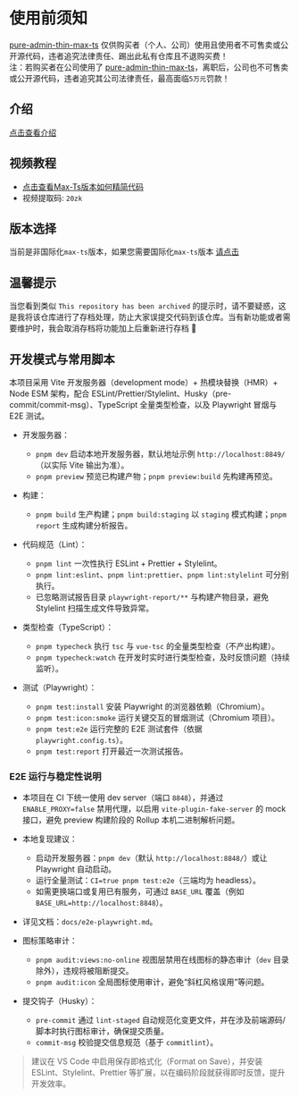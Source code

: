# 使用前须知

[pure-admin-thin-max-ts](https://github.com/xiaoxian521/pure-admin-thin-max-ts) 仅供购买者（个人、公司）使用且使用者不可售卖或公开源代码，违者追究法律责任、踢出此私有仓库且不退购买费！  
注：若购买者在公司使用了 [pure-admin-thin-max-ts](https://github.com/xiaoxian521/pure-admin-thin-max-ts)，离职后，公司也不可售卖或公开源代码，违者追究其公司法律责任，最高面临`5万元`罚款！

## 介绍

[点击查看介绍](https://pure-admin.cn/pages/service/#max-ts-版本)

## 视频教程

- [点击查看Max-Ts版本如何精简代码](https://www.alipan.com/s/Knab1ih5vUV)
- 视频提取码: `20zk`

## 版本选择

当前是非国际化`max-ts`版本，如果您需要国际化`max-ts`版本 [请点击](https://github.com/xiaoxian521/pure-admin-thin-max-ts/tree/i18n)

## 温馨提示

当您看到类似 `This repository has been archived` 的提示时，请不要疑惑，这是我将该仓库进行了存档处理，防止大家误提交代码到该仓库。当有新功能或者需要维护时，我会取消存档将功能加上后重新进行存档 🙏

## 开发模式与常用脚本

本项目采用 Vite 开发服务器（development mode）+ 热模块替换（HMR）+ Node ESM 架构，配合 ESLint/Prettier/Stylelint、Husky（pre-commit/commit-msg）、TypeScript 全量类型检查，以及 Playwright 冒烟与 E2E 测试。

- 开发服务器：
  - `pnpm dev` 启动本地开发服务器，默认地址示例 `http://localhost:8849/`（以实际 Vite 输出为准）。
  - `pnpm preview` 预览已构建产物；`pnpm preview:build` 先构建再预览。

- 构建：
  - `pnpm build` 生产构建；`pnpm build:staging` 以 `staging` 模式构建；`pnpm report` 生成构建分析报告。

- 代码规范（Lint）：
  - `pnpm lint` 一次性执行 ESLint + Prettier + Stylelint。
  - `pnpm lint:eslint`、`pnpm lint:prettier`、`pnpm lint:stylelint` 可分别执行。
  - 已忽略测试报告目录 `playwright-report/**` 与构建产物目录，避免 Stylelint 扫描生成文件导致异常。

- 类型检查（TypeScript）：
  - `pnpm typecheck` 执行 `tsc` 与 `vue-tsc` 的全量类型检查（不产出构建）。
  - `pnpm typecheck:watch` 在开发时实时进行类型检查，及时反馈问题（持续监听）。

- 测试（Playwright）：
  - `pnpm test:install` 安装 Playwright 的浏览器依赖（Chromium）。
  - `pnpm test:icon:smoke` 运行关键交互的冒烟测试（Chromium 项目）。
  - `pnpm test:e2e` 运行完整的 E2E 测试套件（依据 `playwright.config.ts`）。
  - `pnpm test:report` 打开最近一次测试报告。

### E2E 运行与稳定性说明

- 本项目在 CI 下统一使用 dev server（端口 `8848`），并通过 `ENABLE_PROXY=false` 禁用代理，以启用 `vite-plugin-fake-server` 的 mock 接口，避免 preview 构建阶段的 Rollup 本机二进制解析问题。
- 本地复现建议：
  - 启动开发服务器：`pnpm dev`（默认 `http://localhost:8848/`）或让 Playwright 自动启动。
  - 运行全量测试：`CI=true pnpm test:e2e`（三端均为 headless）。
  - 如需更换端口或复用已有服务，可通过 `BASE_URL` 覆盖（例如 `BASE_URL=http://localhost:8848`）。
- 详见文档：`docs/e2e-playwright.md`。

- 图标策略审计：
  - `pnpm audit:views:no-online` 视图层禁用在线图标的静态审计（`dev` 目录除外），违规将被阻断提交。
  - `pnpm audit:icon` 全局图标使用审计，避免“斜杠风格误用”等问题。

- 提交钩子（Husky）：
  - `pre-commit` 通过 `lint-staged` 自动规范化变更文件，并在涉及前端源码/脚本时执行图标审计，确保提交质量。
  - `commit-msg` 校验提交信息规范（基于 `commitlint`）。

> 建议在 VS Code 中启用保存即格式化（Format on Save），并安装 ESLint、Stylelint、Prettier 等扩展，以在编码阶段就获得即时反馈，提升开发效率。
